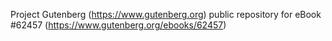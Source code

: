 Project Gutenberg (https://www.gutenberg.org) public repository for
eBook #62457 (https://www.gutenberg.org/ebooks/62457)

